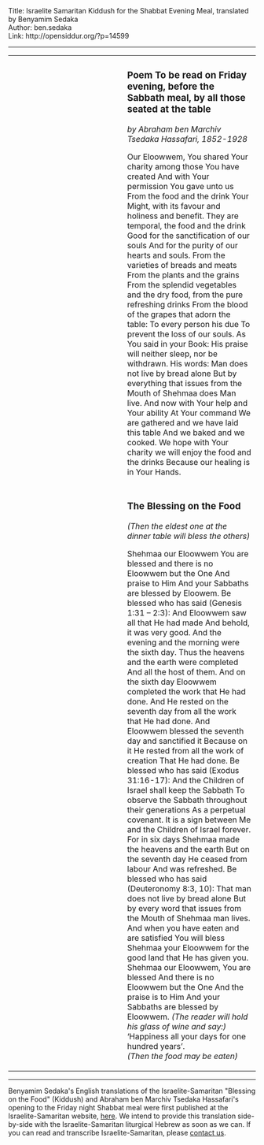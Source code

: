 <html>
<head></head>
<body>
Title: Israelite Samaritan Kiddush for the Shabbat Evening Meal, translated by Benyamim Sedaka<br />
Author: ben.sedaka<br />
Link: http://opensiddur.org/?p=14599
<p />
<hr />

<table style="margin-left: auto;margin-right: auto;">
<tbody>
<tr><td style="vertical-align:top;" width="46%">
<div class="liturgy" style="text-align: right;"><span lang="he">

</span></div></td>

<td style="vertical-align:top;" width="53%"><div class="english">
<h3>Poem To be read on Friday evening, before the Sabbath meal, by all those seated at the table</h3>
<em>by Abraham ben Marchiv Tsedaka Hassafari, 1852-1928</em>
 
Our Eloowwem,
You shared Your charity among those You have created
And with Your permission You gave unto us
From the food and the drink
Your Might, with its favour and holiness and benefit.
They are temporal, the food and the drink
Good for the sanctification of our souls
And for the purity of our hearts and souls.
From the varieties of breads and meats
From the plants and the grains
From the splendid vegetables and the dry food, from the pure refreshing drinks
From the blood of the grapes that adorn the table:
To every person his due
To prevent the loss of our souls.
As You said in your Book:
His praise will neither sleep, nor be withdrawn.
His words: Man does not live by bread alone
But by everything that issues from the Mouth of Shehmaa does Man live.
And now with Your help and Your ability
At Your command
We are gathered and we have laid this table
And we baked and we cooked.
We hope with Your charity we will enjoy the food and the drinks
Because our healing is in Your Hands.
</div></td>
</tr>


<tr><td style="vertical-align:top;" width="46%">
<div class="liturgy" style="text-align: right;"><span lang="he">

</span></div></td>

<td style="vertical-align:top;" width="53%"><div class="english">
<h3>The Blessing on the Food</h3>
<em>(Then the eldest one at the dinner table will bless the others)</em>
 
Shehmaa our Eloowwem
You are blessed and there is no Eloowwem but the One
And praise to Him
And your Sabbaths are blessed by Eloowem.
Be blessed who has said (Genesis 1:31 – 2:3):
And Eloowwem saw all that He had made
And behold, it was very good.
And the evening and the morning were the sixth day.
Thus the heavens and the earth were completed
And all the host of them.
And on the sixth day Eloowwem completed the work that He had done.
And He rested on the seventh day from all the work that He had done.
And Eloowwem blessed the seventh day and sanctified it
Because on it He rested from all the work of creation
That He had done.
Be blessed who has said (Exodus 31:16-17):
And the Children of Israel shall keep the Sabbath
To observe the Sabbath throughout their generations
As a perpetual covenant.
It is a sign between Me and the Children of Israel forever.
For in six days Shehmaa made the heavens and the earth
But on the seventh day He ceased from labour
And was refreshed.
Be blessed who has said (Deuteronomy 8:3, 10):
That man does not live by bread alone
But by every word that issues from the Mouth of Shehmaa man lives.
And when you have eaten and are satisfied
You will bless Shehmaa your Eloowwem for the good land that He has given you.
Shehmaa our Eloowwem, You are blessed
And there is no Eloowwem but the One
And the praise is to Him
And your Sabbaths are blessed by Eloowwem.
<em>(The reader will hold his glass of wine and say:)</em>
‘Happiness all your days for one hundred years’.  
<em>(Then the food may be eaten)</em>
</div></td>
</tr>
</tbody></table>


<hr />
Benyamim Sedaka's English translations of the Israelite-Samaritan "Blessing on the Food" (Kiddush) and Abraham ben Marchiv Tsedaka Hassafari's opening to the Friday night Shabbat meal were first published at the Israelite-Samaritan website, <a href="https://www.israelite-samaritans.com/religion/prayer/">here</a>. We intend to provide this translation side-by-side with the Israelite-Samaritan liturgical Hebrew as soon as we can. If you can read and transcribe Israelite-Samaritan, please <a href="https://opensiddur.org/contact/">contact us</a>.
</body>
</html>